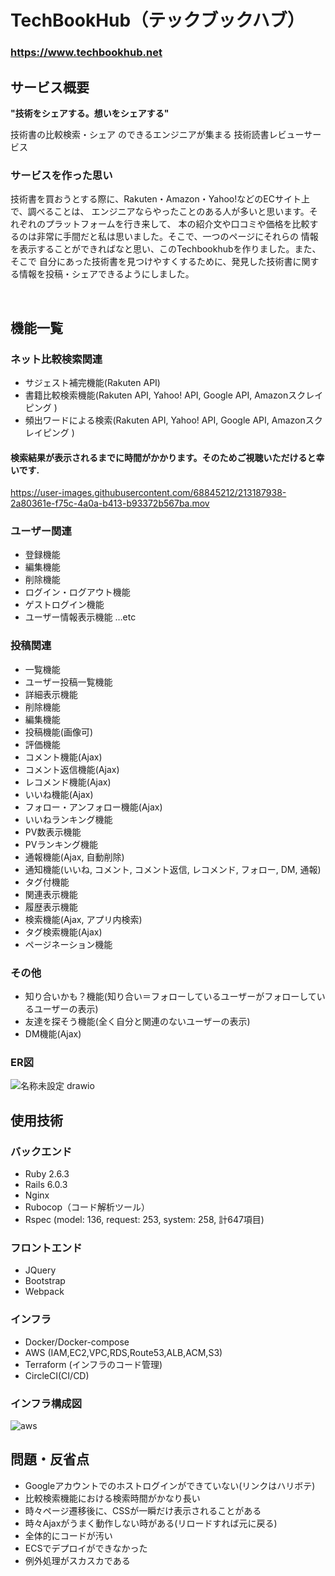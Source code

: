 # TechBookHub（テックブックハブ）
### **https://www.techbookhub.net**

## サービス概要

**"技術をシェアする。想いをシェアする"**

技術書の比較検索・シェア
のできるエンジニアが集まる
技術読書レビューサービス

### サービスを作った思い
技術書を買おうとする際に、Rakuten・Amazon・Yahoo!などのECサイト上で、調べることは、
エンジニアならやったことのある人が多いと思います。それぞれのプラットフォームを行き来して、
本の紹介文や口コミや価格を比較するのは非常に手間だと私は思いました。そこで、一つのページにそれらの
情報を表示することができればなと思い、このTechbookhubを作りました。また、そこで
自分にあった技術書を見つけやすくするために、発見した技術書に関する情報を投稿・シェアできるようにしました。

<br>

## 機能一覧

### ネット比較検索関連
- サジェスト補完機能(Rakuten API)
- 書籍比較検索機能(Rakuten API, Yahoo! API, Google API, Amazonスクレイピング )
- 頻出ワードによる検索(Rakuten API, Yahoo! API, Google API, Amazonスクレイピング )
#### 検索結果が表示されるまでに時間がかかります。そのためご視聴いただけると幸いです.
https://user-images.githubusercontent.com/68845212/213187938-2a80361e-f75c-4a0a-b413-b93372b567ba.mov

### ユーザー関連
- 登録機能
- 編集機能
- 削除機能
- ログイン・ログアウト機能
- ゲストログイン機能
- ユーザー情報表示機能  …etc

### 投稿関連
- 一覧機能
- ユーザー投稿一覧機能
- 詳細表示機能
- 削除機能
- 編集機能
- 投稿機能(画像可)
- 評価機能
- コメント機能(Ajax)
- コメント返信機能(Ajax)
- レコメンド機能(Ajax)
- いいね機能(Ajax)
- フォロー・アンフォロー機能(Ajax)
- いいねランキング機能
- PV数表示機能
- PVランキング機能
- 通報機能(Ajax, 自動削除)
- 通知機能(いいね, コメント, コメント返信, レコメンド, フォロー, DM, 通報)
- タグ付機能
- 関連表示機能
- 履歴表示機能
- 検索機能(Ajax, アプリ内検索)
- タグ検索機能(Ajax)
- ページネーション機能

### その他
- 知り合いかも？機能(知り合い＝フォローしているユーザーがフォローしているユーザーの表示)
- 友達を探そう機能(全く自分と関連のないユーザーの表示)
- DM機能(Ajax)

### ER図
![名称未設定 drawio](https://user-images.githubusercontent.com/68845212/169689694-2b9c2ebd-453d-497d-b2a6-1389fe5a35a3.svg)

## 使用技術
### バックエンド
- Ruby 2.6.3
- Rails 6.0.3
- Nginx
- Rubocop（コード解析ツール）
- Rspec (model: 136, request: 253, system: 258, 計647項目)

### フロントエンド
- JQuery
- Bootstrap
- Webpack

### インフラ
- Docker/Docker-compose
- AWS (IAM,EC2,VPC,RDS,Route53,ALB,ACM,S3)
- Terraform (インフラのコード管理)
- CircleCI(CI/CD)

### インフラ構成図
![aws](https://user-images.githubusercontent.com/68845212/169702579-4c04649e-a351-4b06-86e1-587a04e65157.svg)

## 問題・反省点
- Googleアカウントでのホストログインができていない(リンクはハリボテ)
- 比較検索機能における検索時間がかなり長い
- 時々ページ遷移後に、CSSが一瞬だけ表示されることがある
- 時々Ajaxがうまく動作しない時がある(リロードすれば元に戻る)
- 全体的にコードが汚い
- ECSでデプロイができなかった
- 例外処理がスカスカである

